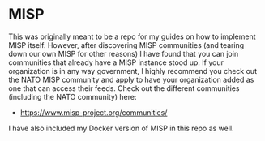 # MISP
This was originally meant to be a repo for my guides on how to implement MISP itself. However, after discovering MISP communities (and tearing down our own MISP for other reasons) I have found that you can join communities that already have a MISP instance stood up. If your organization is in any way government, I highly recommend you check out the NATO MISP community and apply to have your organization added as one that can access their feeds. Check out the different communities (including the NATO community) here:
- https://www.misp-project.org/communities/


I have also included my Docker version of MISP in this repo as well.
